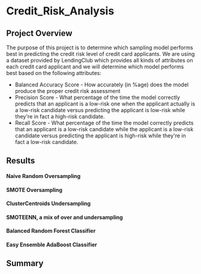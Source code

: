 # Credit_Risk_Analysis

## Project Overview

The purpose of this project is to determine which sampling model performs best in predicting the credit risk level of credit card applicants. We are using a dataset provided by LendingClub which provides all kinds of attributes on each credit card applicant and we will determine which model performs best based on the following attributes: 

- Balanced Accuracy Score - How accurately (in %age) does the model produce the proper credit risk assessment
- Precision Score - What percentage of the time the model correctly predicts that an applicant is a low-risk one when the applicant actually is a low-risk candidate versus predicting the applicant is low-risk while they're in fact a high-risk candidate.
- Recall Score - What percentage of the time the model correctly predicts that an applicant is a low-risk candidate while the applicant is a low-risk candidate versus predicting the applicant is high-risk while they're in fact a low-risk candidate.

## Results

#### Naive Random Oversampling

#### SMOTE Oversampling

#### ClusterCentroids Undersampling

#### SMOTEENN, a mix of over and undersampling

#### Balanced Random Forest Classifier

#### Easy Ensemble AdaBoost Classifier

## Summary
